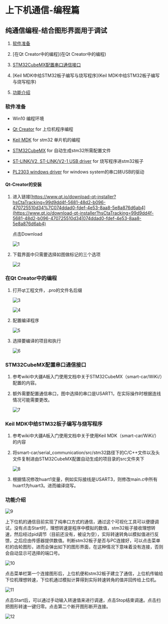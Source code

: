 # 上下机通信-编程篇

## 纯通信编程-结合图形界面用于调试

1. [软件准备](#软件准备)
2. [在Qt Creator中的编程](在Qt Creator中的编程)

3. [STM32CubeMX配置串口通信接口](STM32CubeMX配置串口通信接口)
4. [Keil MDK中给STM32板子编写与烧写程序](Keil MDK中给STM32板子编写与烧写程序)

5. [功能介绍](功能介绍)



### 软件准备

- Win10 编程环境

- [Qt Creator](#Qt-Creator的安装#) for 上位机程序编程
- [Keil MDK](http://www2.keil.com/mdk5) for stm32 单片机的编程
- [STM32CubeMX](https://www.st.com/en/development-tools/stm32cubemx.html) for 自动生成stm32所需配置文件
- [ST-LINK/V2, ST-LINK/V2-1 USB driver](https://www.st.com/content/st_com/en/products/development-tools/software-development-tools/stm32-software-development-tools/stm32-utilities/stsw-link009.html) for 烧写程序进stm32板子
- [PL2303 windows driver](http://www.prolific.com.tw/US/ShowProduct.aspx?p_id=225&pcid=41) for windows system的串口转USB的驱动

#### Qt-Creator的安装

1. 进入链接[https://www.qt.io/download-qt-installer?hsCtaTracking=99d9dd4f-5681-48d2-b096-470725510d34%7C074ddad0-fdef-4e53-8aa8-5e8a876d6ab4](https://www.qt.io/download-qt-installer?hsCtaTracking=99d9dd4f-5681-48d2-b096-470725510d34|074ddad0-fdef-4e53-8aa8-5e8a876d6ab4)

   点击Download

   ![1](sources/1.png)

2. 下载界面中只需要选择如图做标记的三个选项

   ![2](sources/2.png)

### 在Qt Creator中的编程

1. 打开qt工程文件，.pro的文件名后缀

   ![3](sources\3.png)

   ![4](sources\4.png)

2. 配置编译程序

   ![5](sources\5.png)

3. 选择要编译的项目和执行

   ![6](sources\6.png)



### STM32CubeMX配置串口通信接口

1. 参考wiki中大疆A板入门使用文档中关于STM32CubeMX（smart-car/WiKi/）配置的内容。

2. 额外需要配置通信串口，图中选择的串口是USART1，在实际操作时根据连线情况可能需要更改。

   ![7](sources\7.png)



### Keil MDK中给STM32板子编写与烧写程序

1. 参考wiki中大疆A板入门使用文档中关于使用Keil MDK（smart-car/WiKi/）的内容

2. 将smart-car/serial_communication/src/stm32路径下的C/C++文件以及头文件复制进由STM32CubeMX配置自动生成的项目录的src文件夹下

   ![8](sources\8.png)

3. 根据情况修改huart1变量，例如实际接线是USART3，则修改main.c中所有huart1为huart3。进而编译烧写。



### 功能介绍

![9](sources\9.png)

上下位机的通信目前实现了纯串口方式的通信，通过这个可视化工具可以便捷调试，没有点击Start时，理想转速是程序中模拟的数值，stm32板子接收理想转速，然后经过pid调节（目前还没有，被设为空），实际转速转角以模拟值进行反馈，之后应由传感器提供数值。判断stm32板子是否与PC连接好，可以点击菜单栏的齿轮图形，进而会弹出如下的图形界面，在这种情况下意味着没有连接，否则会自动显示可选择的端口号。

![10](sources\10.png)



点击菜单栏第一个连接图形后，上位机便和stm32板子建立了通信，上位机传输给下位机理想转速，下位机通过模拟计算得到实际转速转角的值并回传给上位机。

![11](sources\11.png)

点击Start后，可以通过手动输入转速值来进行调速，点击Stop结束调速。点击扫把图形转速一键归零。点击第二个断开图形断开连接。

![12](sources\12.png)

